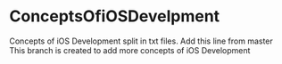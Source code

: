 # ConceptsOfiOSDevelpment
Concepts of iOS Development split in txt files.
Add this line from master
This branch is created to add more concepts of iOS Development
